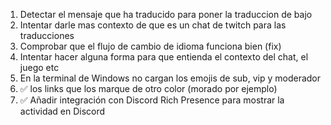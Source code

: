 1. Detectar el mensaje que ha traducido para poner la traduccion de bajo
2. Intentar darle mas contexto de que es un chat de twitch para las traducciones
3. Comprobar que el flujo de cambio de idioma funciona bien (fix)
4. Intentar hacer alguna forma para que entienda el contexto del chat, el juego etc
5. En la terminal de Windows no cargan los emojis de sub, vip y moderador
6. ✅ los links que los marque de otro color (morado por ejemplo)
7. ✅ Añadir integración con Discord Rich Presence para mostrar la actividad en Discord